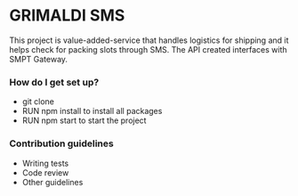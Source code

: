 # GRIMALDI SMS #

This project is value-added-service that handles logistics for shipping and it helps check for packing slots through SMS. The API created interfaces with SMPT Gateway. 

### How do I get set up? ###

* git clone
* RUN npm install to install all packages
* RUN npm start to start the project

### Contribution guidelines ###

* Writing tests
* Code review
* Other guidelines
